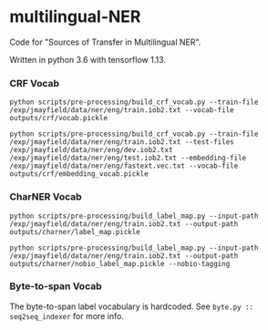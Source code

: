 # multilingual-NER

Code for "Sources of Transfer in Multilingual NER".

Written in python 3.6 with tensorflow 1.13.

### CRF Vocab


``` 
python scripts/pre-processing/build_crf_vocab.py --train-file /exp/jmayfield/data/ner/eng/train.iob2.txt --vocab-file outputs/crf/vocab.pickle
```


``` 
python scripts/pre-processing/build_crf_vocab.py --train-file /exp/jmayfield/data/ner/eng/train.iob2.txt --test-files /exp/jmayfield/data/ner/eng/dev.iob2.txt /exp/jmayfield/data/ner/eng/test.iob2.txt --embedding-file /exp/jmayfield/data/ner/eng/fastext.vec.txt --vocab-file outputs/crf/embedding_vocab.pickle
```



### CharNER Vocab

``` 
python scripts/pre-processing/build_label_map.py --input-path /exp/jmayfield/data/ner/eng/train.iob2.txt --output-path outputs/charner/label_map.pickle
```

``` 
python scripts/pre-processing/build_label_map.py --input-path /exp/jmayfield/data/ner/eng/train.iob2.txt --output-path outputs/charner/nobio_label_map.pickle --nobio-tagging
```

### Byte-to-span Vocab

The byte-to-span label vocabulary is hardcoded. See `byte.py :: seq2seq_indexer` for more info.
